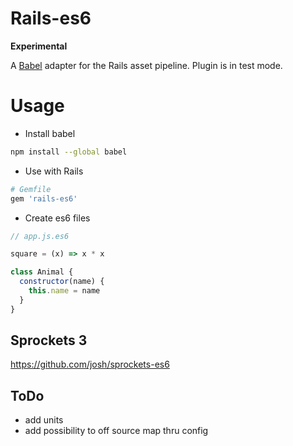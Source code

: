 # Rails-es6

**Experimental**

A [Babel](https://babeljs.io/) adapter for the Rails asset pipeline. Plugin is in test mode.

# Usage

* Install babel
``` bash
npm install --global babel
```

* Use with Rails
``` ruby
# Gemfile
gem 'rails-es6'
```

* Create es6 files
```js
// app.js.es6

square = (x) => x * x

class Animal {
  constructor(name) {
    this.name = name
  }
}
```

## Sprockets 3
https://github.com/josh/sprockets-es6

## ToDo
- add units
- add possibility to off source map thru config

